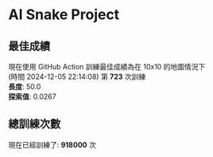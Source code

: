 
# AI Snake Project

## **最佳成績**













































































































































































































































現在使用 GitHub Action 訓練最佳成績為在 10x10 的地圖情況下  
(時間 2024-12-05 22:14:08) 第 **723** 次訓練  
**長度**: 50.0  
**探索值**: 0.0267



























































































































































































































































































































































































































































































## 總訓練次數
現在已經訓練了: **918000** 次

